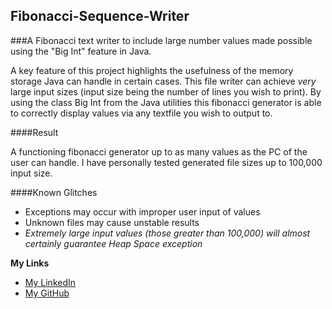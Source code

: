 ## Fibonacci-Sequence-Writer

###A Fibonacci text writer to include large number values made possible using the "Big Int" feature in Java.

A key feature of this project highlights the usefulness of the memory storage Java can handle in certain cases. This file writer can achieve *very* large input sizes (input size being the number of lines you wish to print). By using the class Big Int from the Java utilities this fibonacci generator is able to correctly display values via any textfile you wish to output to.

####Result

A functioning fibonacci generator up to as many values as the PC of the user can handle. I have personally tested generated file sizes up to 100,000 input size.

####Known Glitches
- Exceptions may occur with improper user input of values
- Unknown files may cause unstable results
- *Extremely large input values (those greater than 100,000) will almost certainly guarantee Heap Space exception*

**My Links**

- [My LinkedIn](http://linkedin.com/in/dillonmabry)
- [My GitHub](https://github.com/dillonmabry/)


